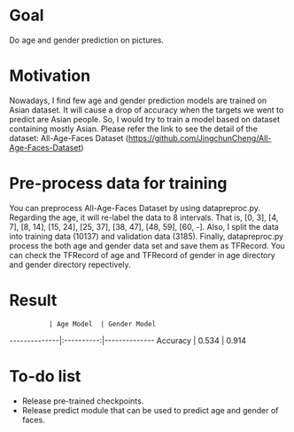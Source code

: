 # Goal
Do age and gender prediction on pictures.

# Motivation
Nowadays, I find few age and gender prediction models are trained on Asian dataset.
It will cause a drop of accuracy when the targets we went to predict are Asian people.
So, I would try to train a model based on dataset containing mostly Asian.
Please refer the link to see the detail of the dataset: All-Age-Faces Dataset
(https://github.com/JingchunCheng/All-Age-Faces-Dataset) 

# Pre-process data for training
You can preprocess All-Age-Faces Dataset by using datapreproc.py. Regarding the age, it will re-label the data to 
8 intervals. That is, [0, 3], [4, 7], [8, 14], [15, 24], [25, 37], [38, 47], [48, 59], [60, -]. 
Also, I split the data into training data (10137) and validation data (3185).
Finally, datapreproc.py process the both age and gender data set and save them as TFRecord.
You can check the TFRecord of age and TFRecord of gender in age directory and gender directory repectively.

# Result
              | Age Model  | Gender Model
--------------|:----------:|--------------
Accuracy      |   0.534    |    0.914

# To-do list
* Release pre-trained checkpoints.
* Release predict module that can be used to predict age and gender of faces.
